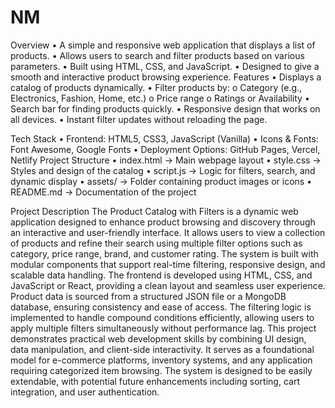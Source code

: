 # NM
Overview
•	A simple and responsive web application that displays a list of products.
•	Allows users to search and filter products based on various parameters.
•	Built using HTML, CSS, and JavaScript.
•	Designed to give a smooth and interactive product browsing experience.
Features
•	 Displays a catalog of products dynamically.
•	 Filter products by:
o	Category (e.g., Electronics, Fashion, Home, etc.)
o	Price range
o	Ratings or Availability
•	 Search bar for finding products quickly.
•	 Responsive design that works on all devices.
•	 Instant filter updates without reloading the page.

Tech Stack
•	Frontend: HTML5, CSS3, JavaScript (Vanilla)
•	Icons & Fonts: Font Awesome, Google Fonts
•	Deployment Options: GitHub Pages, Vercel, Netlify
 Project Structure
•	index.html → Main webpage layout
•	style.css → Styles and design of the catalog
•	script.js → Logic for filters, search, and dynamic display
•	assets/ → Folder containing product images or icons
•	README.md → Documentation of the project

Project Description
The Product Catalog with Filters is a dynamic web application designed to enhance product browsing and discovery through an interactive and user-friendly interface. It allows users to view a collection of products and refine their search using multiple filter options such as category, price range, brand, and customer rating. The system is built with modular components that support real-time filtering, responsive design, and scalable data handling.
The frontend is developed using HTML, CSS, and JavaScript or React, providing a clean layout and seamless user experience. Product data is sourced from a structured JSON file or a MongoDB database, ensuring consistency and ease of access. The filtering logic is implemented to handle compound conditions efficiently, allowing users to apply multiple filters simultaneously without performance lag.
This project demonstrates practical web development skills by combining UI design, data manipulation, and client-side interactivity. It serves as a foundational model for e-commerce platforms, inventory systems, and any application requiring categorized item browsing. The system is designed to be easily extendable, with potential future enhancements including sorting, cart integration, and user authentication.


